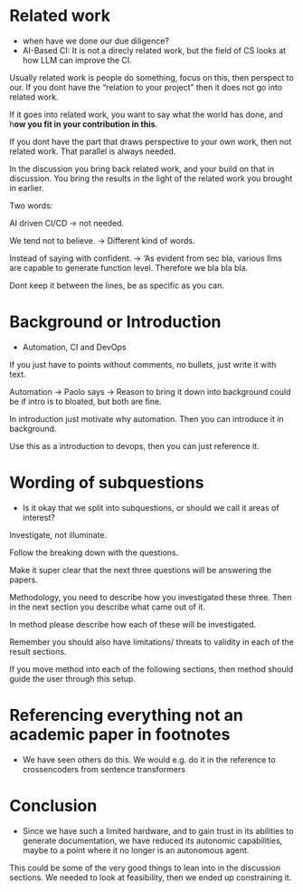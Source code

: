 # **Related work**

- when have we done our due diligence?
- AI-Based CI: It is not a direcly related work, but the field of CS looks at how LLM can improve the CI.

Usually related work is people do something, focus on this, then perspect to our. If you dont have the “relation to your project” then it does not go into related work.

If it goes into related work, you want to say what the world has done, and h**ow you fit in your contribution in this**.

If you dont have the part that draws perspective to your own work, then not related work. That parallel is always needed.

In the discussion you bring back related work, and your build on that in discussion. You bring the results in the light of the related work you brought in earlier.

Two words:

AI driven CI/CD → not needed.

We tend not to believe. → Different kind of words.

Instead of saying with confident. → ‘As evident from sec bla, various llms are capable to generate function level. Therefore we bla bla bla.

Dont keep it between the lines, be as specific as you can.

# **Background or Introduction**

- Automation, CI and DevOps

If you just have to points without comments, no bullets, just write it with text.

Automation → Paolo says → Reason to bring it down into background could be if intro is to bloated, but both are fine.

In introduction just motivate why automation. Then you can introduce it in background.

Use this as a introduction to devops, then you can just reference it.

# **Wording of subquestions**

- Is it okay that we split into subquestions, or should we call it areas of interest?

Investigate, not illuminate.

Follow the breaking down with the questions. 

Make it super clear that the next three questions will be answering the papers.

Methodology, you need to describe how you investigated these three. Then in the next section you describe what came out of it.

In method please describe how each of these will be investigated. 

Remember you should also have limitations/ threats to validity in each of the result sections.

If you move method into each of the following sections, then method should guide the user through this setup.

# **Referencing everything not an academic paper in footnotes**

- We have seen others do this. We would e.g. do it in the reference to crossencoders from sentence transformers

# **Conclusion**

- Since we have such a limited hardware, and to gain trust in its abilities to generate documentation, we have reduced its autonomic capabilities, maybe to a point where it no longer is an autonomous agent.

This could be some of the very good things to lean into in the discussion sections. We needed to look at feasibility, then we ended up constraining it.
